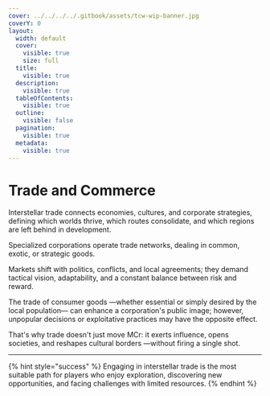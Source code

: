 ```yaml
---
cover: ../../../../.gitbook/assets/tcw-wip-banner.jpg
coverY: 0
layout:
  width: default
  cover:
    visible: true
    size: full
  title:
    visible: true
  description:
    visible: true
  tableOfContents:
    visible: true
  outline:
    visible: false
  pagination:
    visible: true
  metadata:
    visible: true
---
```


# Trade and Commerce

Interstellar trade connects economies, cultures, and corporate strategies, defining which worlds thrive, which routes consolidate, and which regions are left behind in development.

Specialized corporations operate trade networks, dealing in common, exotic, or strategic goods.

Markets shift with politics, conflicts, and local agreements; they demand tactical vision, adaptability, and a constant balance between risk and reward.

The trade of consumer goods —whether essential or simply desired by the local population— can enhance a corporation's public image; however, unpopular decisions or exploitative practices may have the opposite effect.

That's why trade doesn't just move MCr: it exerts influence, opens societies, and reshapes cultural borders —without firing a single shot.

***

{% hint style="success" %}
Engaging in interstellar trade is the most suitable path for players who enjoy exploration, discovering new opportunities, and facing challenges with limited resources.
{% endhint %}
